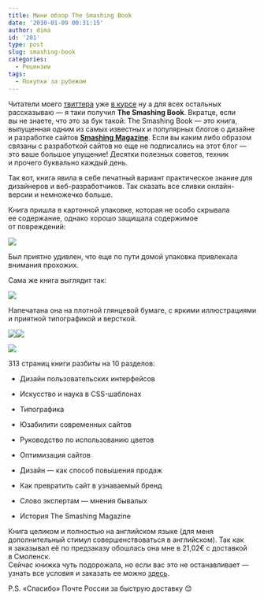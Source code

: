 ```yaml
---
title: Мини обзор The Smashing Book
date: '2010-01-09 00:31:15'
author: dima
id: '201'
type: post
slug: smashing-book
categories:
  - Рецензии
tags:
  - Покупки за рубежом
---
```


Читатели моего [твиттера](http://twitter.com/dpolyakov) уже [в курсе](http://twitter.com/dpolyakov/status/7519373527) ну а для всех остальных рассказываю — я таки получил **The Smashing Book**. Вкратце, если вы не знаете, что это за бук такой: The Smashing Book — это книга, выпущенная одним из самых известных и популярных блогов о дизайне и разработке сайтов [**Smashing Magazine**](http://www.smashingmagazine.com). Если вы каким либо образом связаны с разработкой сайтов но еще не подписались на этот блог — это ваше большое упущение! Десятки полезных советов, техник и прочего буквально каждый день.  
  
Так вот, книга явила в себе печатный вариант практическое знание для дизайнеров и веб-разработчиков. Так сказать все сливки онлайн-версии и немножечко больше.  
  
Книга пришла в картонной упаковке, которая не особо скрывала ее содержание, однако хорошо защищала содержимое от повреждений:  

[![](/uploads/_bl/2/s52719843.jpg)](/uploads/_bl/2/52719843.jpg "Нажмите, для просмотра в полном размере...")

  
Был приятно удивлен, что еще по пути домой упаковка привлекала внимания прохожих.  
  
Сама же книга выглядит так:  

[![](/uploads/_bl/2/s45600921.jpg)](/uploads/_bl/2/45600921.jpg "Нажмите, для просмотра в полном размере...")

  
Напечатана она на плотной глянцевой бумаге, с яркими иллюстрациями и приятной типографикой и версткой.  

[![](/uploads/_bl/2/s18280798.jpg)](/uploads/_bl/2/18280798.jpg "Нажмите, для просмотра в полном размере...")[![](/uploads/_bl/2/s04335845.jpg)](/uploads/_bl/2/04335845.jpg "Нажмите, для просмотра в полном размере...")  
  
[![](/uploads/_bl/2/s49052284.jpg)](/uploads/_bl/2/49052284.jpg "Нажмите, для просмотра в полном размере...")  
  

  
313 страниц книги разбиты на 10 разделов:  

  
*   Дизайн пользовательских интерфейсов
  
*   Искусство и наука в CSS-шаблонах
  
*   Типографика
  
*   Юзабилити современных сайтов
  
*   Руководство по использованию цветов
  
*   Оптимизация сайтов
  
*   Дизайн — как способ повышения продаж
  
*   Как превратить сайт в узнаваемый бренд
  
*   Слово экспертам — мнения бывалых
  
*   История The Smashing Magazine
  

  
Книга целиком и полностью на английском языке (для меня дополнительный стимул совершенствоваться в английском). Так как я заказывал её по предзаказу обошлась она мне в 21,02€ с доставкой в Смоленск.  
Сейчас книжка чуть подорожала, но если вас это не останавливает — узнать все условия и заказать ее можно [здесь](http://www.smashingmagazine.com/2009/12/03/smashing-book-its-out-now/).  
  
P.S. «Спасибо» Почте России за быструю доставку 😊